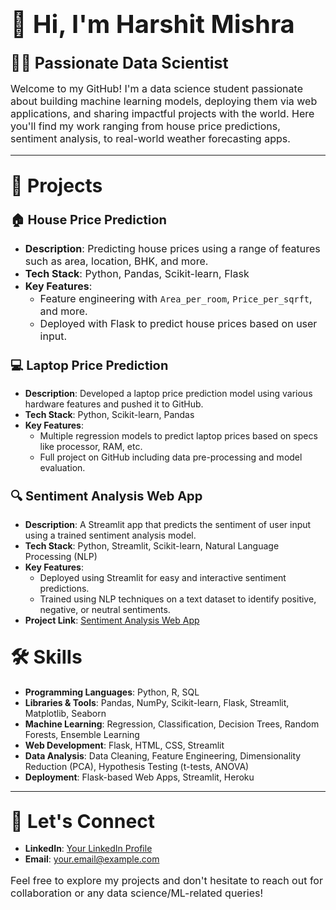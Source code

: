 # <span style="font-size: 40px; font-weight: bold;">👋 Hi, I'm Harshit Mishra</span>

### <span style="font-size: 25px;">🧑‍💻 Passionate Data Scientist

<p style="font-size: 16px;">Welcome to my GitHub! I'm a data science student passionate about building machine learning models, deploying them via web applications, and sharing impactful projects with the world. Here you'll find my work ranging from house price predictions, sentiment analysis, to real-world weather forecasting apps.</p>

---

## <span style="font-size: 30px;">📌 Projects</span>

### <span style="font-size: 20px;">🏠 House Price Prediction</span>
- <span style="font-size: 16px;">**Description**: Predicting house prices using a range of features such as area, location, BHK, and more.</span>
- <span style="font-size: 16px;">**Tech Stack**: Python, Pandas, Scikit-learn, Flask</span>
- <span style="font-size: 16px;">**Key Features**:</span>
  - <span style="font-size: 16px;">Feature engineering with `Area_per_room`, `Price_per_sqrft`, and more.</span>
  - <span style="font-size: 16px;">Deployed with Flask to predict house prices based on user input.</span>
  


### <span style="font-size: 20px;">💻 Laptop Price Prediction</span>
- **Description**: Developed a laptop price prediction model using various hardware features and pushed it to GitHub.
- **Tech Stack**: Python, Scikit-learn, Pandas
- **Key Features**:
  - Multiple regression models to predict laptop prices based on specs like processor, RAM, etc.
  - Full project on GitHub including data pre-processing and model evaluation.

### <span style="font-size: 20px;">🔍 Sentiment Analysis Web App</span>
- **Description**: A Streamlit app that predicts the sentiment of user input using a trained sentiment analysis model.
- **Tech Stack**: Python, Streamlit, Scikit-learn, Natural Language Processing (NLP)
- **Key Features**:
  - Deployed using Streamlit for easy and interactive sentiment predictions.
  - Trained using NLP techniques on a text dataset to identify positive, negative, or neutral sentiments.
- **Project Link**: [Sentiment Analysis Web App](https://github.com/yourusername/sentiment-analysis-app)



## <span style="font-size: 30px;">🛠️ Skills</span>

- **Programming Languages**: Python, R, SQL
- **Libraries & Tools**: Pandas, NumPy, Scikit-learn, Flask, Streamlit, Matplotlib, Seaborn
- **Machine Learning**: Regression, Classification, Decision Trees, Random Forests, Ensemble Learning
- **Web Development**: Flask, HTML, CSS, Streamlit
- **Data Analysis**: Data Cleaning, Feature Engineering, Dimensionality Reduction (PCA), Hypothesis Testing (t-tests, ANOVA)
- **Deployment**: Flask-based Web Apps, Streamlit, Heroku

---

## <span style="font-size: 30px;">🚀 Let's Connect</span>

- **LinkedIn**: [Your LinkedIn Profile](https://www.linkedin.com/in/yourlinkedin/)
- **Email**: your.email@example.com

<p style="font-size: 16px;">Feel free to explore my projects and don't hesitate to reach out for collaboration or any data science/ML-related queries!</p>
